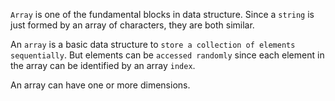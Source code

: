 `Array` is one of the fundamental blocks in data structure. Since a `string` is just formed by an array of characters, they are both similar.

An `array` is a basic data structure to `store a collection of elements sequentially`. But elements can be `accessed randomly` since each element in the array can be identified by an array `index`.

An array can have one or more dimensions. 

